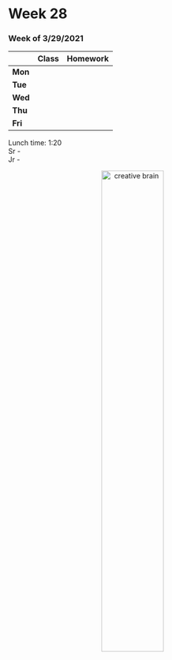 <meta http-equiv="refresh" content="300"/>

# Week 28

### Week of 3/29/2021<br>

|         | Class | Homework |
| ------- | ----- | -------- |
| **Mon** |  |  |
| **Tue** |  |  |
| **Wed** |  |  |
| **Thu** |  |  |
| **Fri** |  |  |

Lunch time: 1:20  
Sr -   
Jr -   

<div style="text-align:center">
<img src="https://www.birmingham.ac.uk/images/news/brain-720-min.jpg" alt="creative brain" width="50%">
</div>